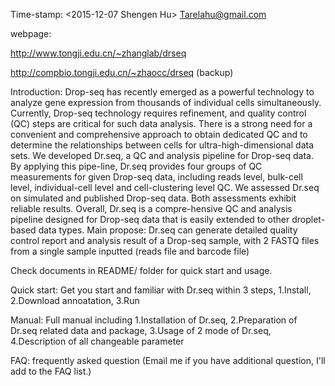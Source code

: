 Time-stamp: <2015-12-07 Shengen Hu> Tarelahu@gmail.com

webpage: 
         
http://www.tongji.edu.cn/~zhanglab/drseq 

http://compbio.tongji.edu.cn/~zhaocc/drseq  (backup)

Introduction: Drop-seq has recently emerged as a powerful technology to analyze gene expression from thousands of individual cells simultaneously. Currently, Drop-seq technology requires refinement, and quality control (QC) steps are critical for such data analysis. There is a strong need for a convenient and comprehensive approach to obtain dedicated QC and to determine the relationships between cells for ultra-high-dimensional data sets. We developed Dr.seq, a QC and analysis pipeline for Drop-seq data. By applying this pipe-line, Dr.seq provides four groups of QC measurements for given Drop-seq data, including reads level, bulk-cell level, individual-cell level and cell-clustering level QC. We assessed Dr.seq on simulated and published Drop-seq data. Both assessments exhibit reliable results. Overall, Dr.seq is a compre-hensive QC and analysis pipeline designed for Drop-seq data that is easily extended to other droplet-based data types.
Main propose: Dr.seq can generate detailed quality control report and analysis result of a Drop-seq sample, with 2 FASTQ files from a single sample inputted (reads file and barcode file)

Check documents in README/ folder for quick start and usage.

Quick start: Get you start and familiar with Dr.seq within 3 steps,
    1.Install,
    2.Download annoatation,
    3.Run

Manual: Full manual including
    1.Installation of Dr.seq,
    2.Preparation of Dr.seq related data and package,
    3.Usage of 2 mode of Dr.seq,
    4.Description of all changeable parameter

FAQ: frequently asked question (Email me if you have additional question, I'll add to the FAQ list.)

